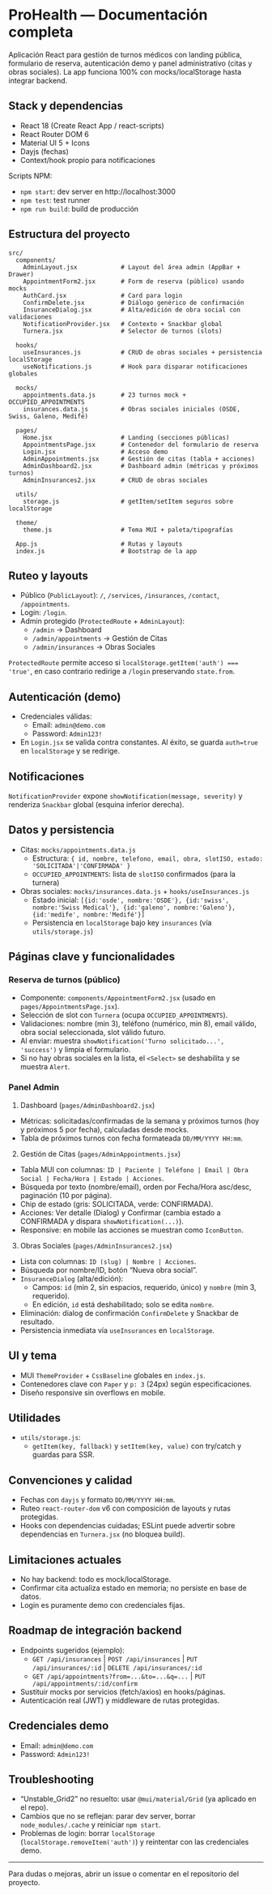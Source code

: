# ProHealth — Documentación completa

Aplicación React para gestión de turnos médicos con landing pública, formulario de reserva, autenticación demo y panel administrativo (citas y obras sociales). La app funciona 100% con mocks/localStorage hasta integrar backend.

## Stack y dependencias
- React 18 (Create React App / react-scripts)
- React Router DOM 6
- Material UI 5 + Icons
- Dayjs (fechas)
- Context/hook propio para notificaciones

Scripts NPM:
- `npm start`: dev server en http://localhost:3000
- `npm test`: test runner
- `npm run build`: build de producción

## Estructura del proyecto
```
src/
  components/
    AdminLayout.jsx            # Layout del área admin (AppBar + Drawer)
    AppointmentForm2.jsx       # Form de reserva (público) usando mocks
    AuthCard.jsx               # Card para login
    ConfirmDelete.jsx          # Diálogo genérico de confirmación
    InsuranceDialog.jsx        # Alta/edición de obra social con validaciones
    NotificationProvider.jsx   # Contexto + Snackbar global
    Turnera.jsx                # Selector de turnos (slots)

  hooks/
    useInsurances.js           # CRUD de obras sociales + persistencia localStorage
    useNotifications.js        # Hook para disparar notificaciones globales

  mocks/
    appointments.data.js       # 23 turnos mock + OCCUPIED_APPOINTMENTS
    insurances.data.js         # Obras sociales iniciales (OSDE, Swiss, Galeno, Medifé)

  pages/
    Home.jsx                   # Landing (secciones públicas)
    AppointmentsPage.jsx       # Contenedor del formulario de reserva
    Login.jsx                  # Acceso demo
    AdminAppointments.jsx      # Gestión de citas (tabla + acciones)
    AdminDashboard2.jsx        # Dashboard admin (métricas y próximos turnos)
    AdminInsurances2.jsx       # CRUD de obras sociales

  utils/
    storage.js                 # getItem/setItem seguros sobre localStorage

  theme/
    theme.js                   # Tema MUI + paleta/tipografías

  App.js                       # Rutas y layouts
  index.js                     # Bootstrap de la app
```

## Ruteo y layouts
- Público (`PublicLayout`): `/`, `/services`, `/insurances`, `/contact`, `/appointments`.
- Login: `/login`.
- Admin protegido (`ProtectedRoute` + `AdminLayout`):
  - `/admin` → Dashboard
  - `/admin/appointments` → Gestión de Citas
  - `/admin/insurances` → Obras Sociales

`ProtectedRoute` permite acceso si `localStorage.getItem('auth') === 'true'`, en caso contrario redirige a `/login` preservando `state.from`.

## Autenticación (demo)
- Credenciales válidas:
  - Email: `admin@demo.com`
  - Password: `Admin123!`
- En `Login.jsx` se valida contra constantes. Al éxito, se guarda `auth=true` en `localStorage` y se redirige.

## Notificaciones
`NotificationProvider` expone `showNotification(message, severity)` y renderiza `Snackbar` global (esquina inferior derecha).

## Datos y persistencia
- Citas: `mocks/appointments.data.js`
  - Estructura: `{ id, nombre, telefono, email, obra, slotISO, estado: 'SOLICITADA'|'CONFIRMADA' }`
  - `OCCUPIED_APPOINTMENTS`: lista de `slotISO` confirmados (para la turnera)
- Obras sociales: `mocks/insurances.data.js` + `hooks/useInsurances.js`
  - Estado inicial: `[{id:'osde', nombre:'OSDE'}, {id:'swiss', nombre:'Swiss Medical'}, {id:'galeno', nombre:'Galeno'}, {id:'medife', nombre:'Medifé'}]`
  - Persistencia en `localStorage` bajo key `insurances` (vía `utils/storage.js`)

## Páginas clave y funcionalidades

### Reserva de turnos (público)
- Componente: `components/AppointmentForm2.jsx` (usado en `pages/AppointmentsPage.jsx`).
- Selección de slot con `Turnera` (ocupa `OCCUPIED_APPOINTMENTS`).
- Validaciones: nombre (min 3), teléfono (numérico, min 8), email válido, obra social seleccionada, slot válido futuro.
- Al enviar: muestra `showNotification('Turno solicitado...', 'success')` y limpia el formulario.
- Si no hay obras sociales en la lista, el `<Select>` se deshabilita y se muestra `Alert`.

### Panel Admin

1) Dashboard (`pages/AdminDashboard2.jsx`)
- Métricas: solicitadas/confirmadas de la semana y próximos turnos (hoy y próximos 5 por fecha), calculadas desde mocks.
- Tabla de próximos turnos con fecha formateada `DD/MM/YYYY HH:mm`.

2) Gestión de Citas (`pages/AdminAppointments.jsx`)
- Tabla MUI con columnas: `ID | Paciente | Teléfono | Email | Obra Social | Fecha/Hora | Estado | Acciones`.
- Búsqueda por texto (nombre/email), orden por Fecha/Hora asc/desc, paginación (10 por página).
- Chip de estado (gris: SOLICITADA, verde: CONFIRMADA).
- Acciones: Ver detalle (Dialog) y Confirmar (cambia estado a CONFIRMADA y dispara `showNotification(...)`).
- Responsive: en mobile las acciones se muestran como `IconButton`.

3) Obras Sociales (`pages/AdminInsurances2.jsx`)
- Lista con columnas: `ID (slug) | Nombre | Acciones`.
- Búsqueda por nombre/ID, botón “Nueva obra social”.
- `InsuranceDialog` (alta/edición):
  - Campos: `id` (min 2, sin espacios, requerido, único) y `nombre` (min 3, requerido).
  - En edición, `id` está deshabilitado; solo se edita `nombre`.
- Eliminación: dialog de confirmación `ConfirmDelete` y Snackbar de resultado.
- Persistencia inmediata vía `useInsurances` en `localStorage`.

## UI y tema
- MUI `ThemeProvider` + `CssBaseline` globales en `index.js`.
- Contenedores clave con `Paper` y `p: 3` (24px) según especificaciones.
- Diseño responsive sin overflows en mobile.

## Utilidades
- `utils/storage.js`:
  - `getItem(key, fallback)` y `setItem(key, value)` con try/catch y guardas para SSR.

## Convenciones y calidad
- Fechas con `dayjs` y formato `DD/MM/YYYY HH:mm`.
- Ruteo `react-router-dom` v6 con composición de layouts y rutas protegidas.
- Hooks con dependencias cuidadas; ESLint puede advertir sobre dependencias en `Turnera.jsx` (no bloquea build).

## Limitaciones actuales
- No hay backend: todo es mock/localStorage.
- Confirmar cita actualiza estado en memoria; no persiste en base de datos.
- Login es puramente demo con credenciales fijas.

## Roadmap de integración backend
- Endpoints sugeridos (ejemplo):
  - `GET /api/insurances` | `POST /api/insurances` | `PUT /api/insurances/:id` | `DELETE /api/insurances/:id`
  - `GET /api/appointments?from=...&to=...&q=...` | `PUT /api/appointments/:id/confirm`
- Sustituir mocks por servicios (fetch/axios) en hooks/páginas.
- Autenticación real (JWT) y middleware de rutas protegidas.

## Credenciales demo
- Email: `admin@demo.com`
- Password: `Admin123!`

## Troubleshooting
- “Unstable_Grid2” no resuelto: usar `@mui/material/Grid` (ya aplicado en el repo).
- Cambios que no se reflejan: parar dev server, borrar `node_modules/.cache` y reiniciar `npm start`.
- Problemas de login: borrar `localStorage` (`localStorage.removeItem('auth')`) y reintentar con las credenciales demo.

---
Para dudas o mejoras, abrir un issue o comentar en el repositorio del proyecto.

